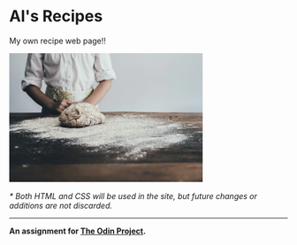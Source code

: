 # Al's Recipes
My own recipe web page!!

<p>
  <img src="./images/bakeryReadme.webp" width="350" height=auto alt="A picture of a baker kneading dough">
</p>

<em>* Both HTML and CSS will be used in the site, but future changes or additions are not discarded.</em>

************
<strong>An assignment for <a href="https://www.theodinproject.com/" target="_blank">The Odin Project</a>.</strong>
